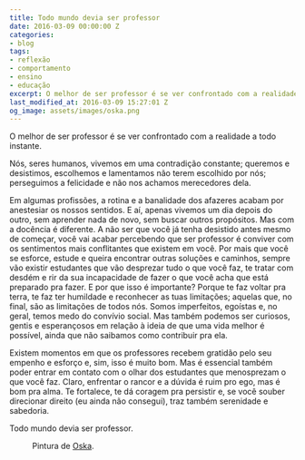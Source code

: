 ```yaml
---
title: Todo mundo devia ser professor
date: 2016-03-09 00:00:00 Z
categories:
- blog
tags:
- reflexão
- comportamento
- ensino
- educação
excerpt: O melhor de ser professor é se ver confrontado com a realidade a todo instante.
last_modified_at: 2016-03-09 15:27:01 Z
og_image: assets/images/oska.png
---
```


O melhor de ser professor é se ver confrontado com a realidade a todo instante.

Nós, seres humanos, vivemos em uma contradição constante; queremos e desistimos, escolhemos e lamentamos não terem escolhido por nós; perseguimos a felicidade e não nos achamos merecedores dela.

Em algumas profissões, a rotina e a banalidade dos afazeres acabam por anestesiar os nossos sentidos. E aí, apenas vivemos um dia depois do outro, sem aprender nada de novo, sem buscar outros propósitos. Mas com a docência é diferente. A não ser que você já tenha desistido antes mesmo de começar, você vai acabar percebendo que ser professor é conviver com os sentimentos mais conflitantes que existem em você. Por mais que você se esforce, estude e queira encontrar outras soluções e caminhos, sempre vão existir estudantes que vão desprezar tudo o que você faz, te tratar com desdém e rir da sua incapacidade de fazer o que você acha que está preparado pra fazer.
E por que isso é importante? Porque te faz voltar pra terra, te faz ter humildade e reconhecer as tuas limitações; aquelas que, no final, são as limitações de todos nós. Somos imperfeitos, egoístas e, no geral, temos medo do convívio social. Mas também podemos ser curiosos, gentis e esperançosos em relação à ideia de que uma vida melhor é possível, ainda que não saibamos como contribuir pra ela.

Existem momentos em que os professores recebem gratidão pelo seu empenho e esforço e, sim, isso é muito bom. Mas é essencial também poder entrar em contato com o olhar dos estudantes que menosprezam o que você faz. Claro, enfrentar o rancor e a dúvida é ruim pro ego, mas é bom pra alma. Te fortalece, te dá coragem pra persistir e, se você souber direcionar direito (eu ainda não consegui), traz também serenidade e sabedoria.

Todo mundo devia ser professor.

<figure style="" class="align-center">
  <img src="{{ site.url }}{{ site.baseurl }}/assets/images/oska.png" alt="">
  <figcaption>Pintura de <a href="https://www.behance.net/Oskadesign">Oska</a>.</figcaption>
</figure>
